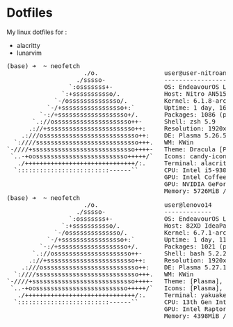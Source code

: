 # Dotfiles
My linux dotfiles for :
- alacritty
- lunarvim

<pre>
(base) ➜  ~ neofetch
                     ./o.                  user@user-nitroan51554 
                   ./sssso-                ---------------------- 
                 `:osssssss+-              OS: EndeavourOS Linux x86_64 
               `:+sssssssssso/.            Host: Nitro AN515-54 V1.33 
             `-/ossssssssssssso/.          Kernel: 6.1.8-arch1-1 
           `-/+sssssssssssssssso+:`        Uptime: 1 day, 16 hours, 39 mins 
         `-:/+sssssssssssssssssso+/.       Packages: 1086 (pacman) 
       `.://osssssssssssssssssssso++-      Shell: zsh 5.9 
      .://+ssssssssssssssssssssssso++:     Resolution: 1920x1080, 1920x1080 
    .:///ossssssssssssssssssssssssso++:    DE: Plasma 5.26.5 
  `:////ssssssssssssssssssssssssssso+++.   WM: KWin 
`-////+ssssssssssssssssssssssssssso++++-   Theme: Dracula [Plasma], Breeze [GTK2/3] 
 `..-+oosssssssssssssssssssssssso+++++/`   Icons: candy-icons [Plasma], candy-icons [GTK2/3] 
   ./++++++++++++++++++++++++++++++/:.     Terminal: alacritty 
  `:::::::::::::::::::::::::------``       CPU: Intel i5-9300H (8) @ 4.100GHz 
                                           GPU: Intel CoffeeLake-H GT2 [UHD Graphics 630] 
                                           GPU: NVIDIA GeForce GTX 1660 Ti Mobile 
                                           Memory: 5726MiB / 11803MiB
(base) ➜  ~ neofetch
                     ./o.                  user@lenovo14 
                   ./sssso-                ------------- 
                 `:osssssss+-              OS: EndeavourOS Linux x86_64 
               `:+sssssssssso/.            Host: 82XD IdeaPad Slim 5 14IRL8 
             `-/ossssssssssssso/.          Kernel: 6.7.1-arch1-1 
           `-/+sssssssssssssssso+:`        Uptime: 1 day, 11 hours, 20 mins 
         `-:/+sssssssssssssssssso+/.       Packages: 1021 (pacman) 
       `.://osssssssssssssssssssso++-      Shell: bash 5.2.26 
      .://+ssssssssssssssssssssssso++:     Resolution: 1920x1200 
    .:///ossssssssssssssssssssssssso++:    DE: Plasma 5.27.10 
  `:////ssssssssssssssssssssssssssso+++.   WM: KWin 
`-////+ssssssssssssssssssssssssssso++++-   Theme: [Plasma], Breeze [GTK2/3] 
 `..-+oosssssssssssssssssssssssso+++++/`   Icons: [Plasma], breeze [GTK2/3] 
   ./++++++++++++++++++++++++++++++/:.     Terminal: yakuake 
  `:::::::::::::::::::::::::------``       CPU: 13th Gen Intel i5-13420H (12) @ 4.600GHz 
                                           GPU: Intel Raptor Lake-P [UHD Graphics] 
                                           Memory: 4398MiB / 15720MiB 


